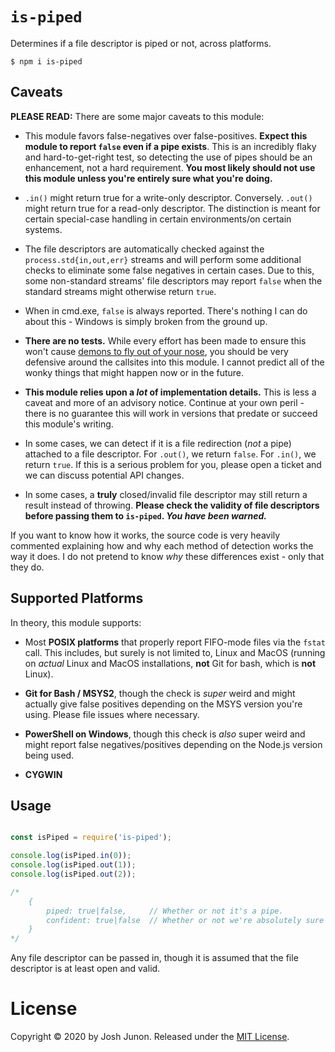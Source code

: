 # `is-piped`

Determines if a file descriptor is piped or not, across platforms.

```console
$ npm i is-piped
```

## Caveats

**PLEASE READ:** There are some major caveats to this module:

- This module favors false-negatives over false-positives. **Expect this
  module to report `false` even if a pipe exists**. This is an incredibly
  flaky and hard-to-get-right test, so detecting the use of pipes should
  be an enhancement, not a hard requirement. **You most likely should not
  use this module unless you're entirely sure what you're doing.**

- `.in()` might return true for a write-only descriptor. Conversely.
  `.out()` might return true for a read-only descriptor. The distinction
  is meant for certain special-case handling in certain environments/on
  certain systems.

- The file descriptors are automatically checked against the `process.std{in,out,err}`
  streams and will perform some additional checks to eliminate some false
  negatives in certain cases. Due to this, some non-standard streams'
  file descriptors may report `false` when the standard streams might
  otherwise return `true`.

- When in cmd.exe, `false` is always reported. There's nothing I can
  do about this - Windows is simply broken from the ground up.

- **There are no tests.** While every effort has been made to ensure
  this won't cause [demons to fly out of your nose](http://catb.org/jargon/html/N/nasal-demons.html),
  you should be very defensive around the callsites into this module.
  I cannot predict all of the wonky things that might happen now
  or in the future.

- **This module relies upon a _lot_ of implementation details.** This
  is less a caveat and more of an advisory notice. Continue at your
  own peril - there is no guarantee this will work in versions that
  predate or succeed this module's writing.

- In some cases, we can detect if it is a file redirection (_not_ a pipe)
  attached to a file descriptor. For `.out()`, we return `false`.
  For `.in()`, we return `true`. If this is a serious problem for you,
  please open a ticket and we can discuss potential API changes.

- In some cases, a **truly** closed/invalid file descriptor may still
  return a result instead of throwing. **Please check the validity of
  file descriptors before passing them to `is-piped`. _You have been
  warned._**

If you want to know how it works, the source code is very heavily commented
explaining how and why each method of detection works the way it does.
I do not pretend to know _why_ these differences exist - only that
they do.

## Supported Platforms

In theory, this module supports:

- Most **POSIX platforms** that properly report FIFO-mode files
  via the `fstat` call. This includes, but surely is not limited to,
  Linux and MacOS (running on *actual* Linux and MacOS installations,
  **not** Git for bash, which is **not** Linux).

- **Git for Bash / MSYS2**, though the check is _super_ weird
  and might actually give false positives depending on the MSYS
  version you're using. Please file issues where necessary.

- **PowerShell on Windows**, though this check is _also_ super weird
  and might report false negatives/positives depending on the Node.js
  version being used.

- **CYGWIN**

## Usage

```javascript

const isPiped = require('is-piped');

console.log(isPiped.in(0));
console.log(isPiped.out(1));
console.log(isPiped.out(2));

/*
	{
		piped: true|false,     // Whether or not it's a pipe.
		confident: true|false  // Whether or not we're absolutely sure of that.
	}
*/
```

Any file descriptor can be passed in, though it is assumed
that the file descriptor is at least open and valid.

# License

Copyright &copy; 2020 by Josh Junon. Released under the [MIT License](LICENSE.txt).
